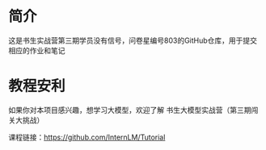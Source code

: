 # 简介
这是书生实战营第三期学员没有信号，问卷星编号803的GitHub仓库，用于提交相应的作业和笔记

# 教程安利
如果你对本项目感兴趣，想学习大模型，欢迎了解 书生大模型实战营（第三期闯关大挑战）

课程链接：https://github.com/InternLM/Tutorial

